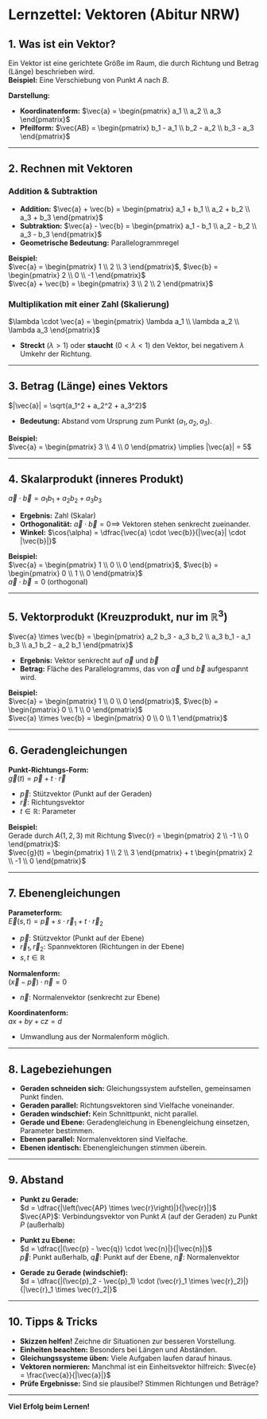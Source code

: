 # Lernzettel: Vektoren (Abitur NRW)

## 1. Was ist ein Vektor?
Ein Vektor ist eine gerichtete Größe im Raum, die durch Richtung und Betrag (Länge) beschrieben wird.  
**Beispiel:** Eine Verschiebung von Punkt $A$ nach $B$.

**Darstellung:**
- **Koordinatenform:** $\vec{a} = \begin{pmatrix} a_1 \\ a_2 \\ a_3 \end{pmatrix}$
- **Pfeilform:** $\vec{AB} = \begin{pmatrix} b_1 - a_1 \\ b_2 - a_2 \\ b_3 - a_3 \end{pmatrix}$

---

## 2. Rechnen mit Vektoren

### Addition & Subtraktion
- **Addition:** $\vec{a} + \vec{b} = \begin{pmatrix} a_1 + b_1 \\ a_2 + b_2 \\ a_3 + b_3 \end{pmatrix}$
- **Subtraktion:** $\vec{a} - \vec{b} = \begin{pmatrix} a_1 - b_1 \\ a_2 - b_2 \\ a_3 - b_3 \end{pmatrix}$
- **Geometrische Bedeutung:** Parallelogrammregel

**Beispiel:**  
$\vec{a} = \begin{pmatrix} 1 \\ 2 \\ 3 \end{pmatrix}$, $\vec{b} = \begin{pmatrix} 2 \\ 0 \\ -1 \end{pmatrix}$  
$\vec{a} + \vec{b} = \begin{pmatrix} 3 \\ 2 \\ 2 \end{pmatrix}$

### Multiplikation mit einer Zahl (Skalierung)
$\lambda \cdot \vec{a} = \begin{pmatrix} \lambda a_1 \\ \lambda a_2 \\ \lambda a_3 \end{pmatrix}$  
- **Streckt** ($\lambda > 1$) oder **staucht** ($0 < \lambda < 1$) den Vektor, bei negativem $\lambda$ Umkehr der Richtung.

---

## 3. Betrag (Länge) eines Vektors
$|\vec{a}| = \sqrt{a_1^2 + a_2^2 + a_3^2}$  
- **Bedeutung:** Abstand vom Ursprung zum Punkt $(a_1, a_2, a_3)$.

**Beispiel:**  
$\vec{a} = \begin{pmatrix} 3 \\ 4 \\ 0 \end{pmatrix} \implies |\vec{a}| = 5$

---

## 4. Skalarprodukt (inneres Produkt)
$\vec{a} \cdot \vec{b} = a_1 b_1 + a_2 b_2 + a_3 b_3$  
- **Ergebnis:** Zahl (Skalar)
- **Orthogonalität:** $\vec{a} \cdot \vec{b} = 0 \implies$ Vektoren stehen senkrecht zueinander.
- **Winkel:** $\cos(\alpha) = \dfrac{\vec{a} \cdot \vec{b}}{|\vec{a}| \cdot |\vec{b}|}$

**Beispiel:**  
$\vec{a} = \begin{pmatrix} 1 \\ 0 \\ 0 \end{pmatrix}$, $\vec{b} = \begin{pmatrix} 0 \\ 1 \\ 0 \end{pmatrix}$  
$\vec{a} \cdot \vec{b} = 0$ (orthogonal)

---

## 5. Vektorprodukt (Kreuzprodukt, nur im $\mathbb{R}^3$)
$\vec{a} \times \vec{b} = \begin{pmatrix} a_2 b_3 - a_3 b_2 \\ a_3 b_1 - a_1 b_3 \\ a_1 b_2 - a_2 b_1 \end{pmatrix}$  
- **Ergebnis:** Vektor senkrecht auf $\vec{a}$ und $\vec{b}$
- **Betrag:** Fläche des Parallelogramms, das von $\vec{a}$ und $\vec{b}$ aufgespannt wird.

**Beispiel:**  
$\vec{a} = \begin{pmatrix} 1 \\ 0 \\ 0 \end{pmatrix}$, $\vec{b} = \begin{pmatrix} 0 \\ 1 \\ 0 \end{pmatrix}$  
$\vec{a} \times \vec{b} = \begin{pmatrix} 0 \\ 0 \\ 1 \end{pmatrix}$

---

## 6. Geradengleichungen

**Punkt-Richtungs-Form:**  
$\vec{g}(t) = \vec{p} + t \cdot \vec{r}$  
- $\vec{p}$: Stützvektor (Punkt auf der Geraden)
- $\vec{r}$: Richtungsvektor
- $t \in \mathbb{R}$: Parameter

**Beispiel:**  
Gerade durch $A(1,2,3)$ mit Richtung $\vec{r} = \begin{pmatrix} 2 \\ -1 \\ 0 \end{pmatrix}$:  
$\vec{g}(t) = \begin{pmatrix} 1 \\ 2 \\ 3 \end{pmatrix} + t \begin{pmatrix} 2 \\ -1 \\ 0 \end{pmatrix}$

---

## 7. Ebenengleichungen

**Parameterform:**  
$\vec{E}(s, t) = \vec{p} + s \cdot \vec{r}_1 + t \cdot \vec{r}_2$  
- $\vec{p}$: Stützvektor (Punkt auf der Ebene)
- $\vec{r}_1, \vec{r}_2$: Spannvektoren (Richtungen in der Ebene)
- $s, t \in \mathbb{R}$

**Normalenform:**  
$(\vec{x} - \vec{p}) \cdot \vec{n} = 0$  
- $\vec{n}$: Normalenvektor (senkrecht zur Ebene)

**Koordinatenform:**  
$ax + by + cz = d$  
- Umwandlung aus der Normalenform möglich.

---

## 8. Lagebeziehungen

- **Geraden schneiden sich:** Gleichungssystem aufstellen, gemeinsamen Punkt finden.
- **Geraden parallel:** Richtungsvektoren sind Vielfache voneinander.
- **Geraden windschief:** Kein Schnittpunkt, nicht parallel.
- **Gerade und Ebene:** Geradengleichung in Ebenengleichung einsetzen, Parameter bestimmen.
- **Ebenen parallel:** Normalenvektoren sind Vielfache.
- **Ebenen identisch:** Ebenengleichungen stimmen überein.

---

## 9. Abstand

- **Punkt zu Gerade:**  
$d = \dfrac{|\left(\vec{AP} \times \vec{r}\right)|}{|\vec{r}|}$  
$\vec{AP}$: Verbindungsvektor von Punkt $A$ (auf der Geraden) zu Punkt $P$ (außerhalb)

- **Punkt zu Ebene:**  
$d = \dfrac{|(\vec{p} - \vec{q}) \cdot \vec{n}|}{|\vec{n}|}$  
$\vec{p}$: Punkt außerhalb, $\vec{q}$: Punkt auf der Ebene, $\vec{n}$: Normalenvektor

- **Gerade zu Gerade (windschief):**  
$d = \dfrac{|(\vec{p}_2 - \vec{p}_1) \cdot (\vec{r}_1 \times \vec{r}_2)|}{|\vec{r}_1 \times \vec{r}_2|}$

---

## 10. Tipps & Tricks

- **Skizzen helfen!** Zeichne dir Situationen zur besseren Vorstellung.
- **Einheiten beachten:** Besonders bei Längen und Abständen.
- **Gleichungssysteme üben:** Viele Aufgaben laufen darauf hinaus.
- **Vektoren normieren:** Manchmal ist ein Einheitsvektor hilfreich: $\vec{e} = \frac{\vec{a}}{|\vec{a}|}$
- **Prüfe Ergebnisse:** Sind sie plausibel? Stimmen Richtungen und Beträge?

---

**Viel Erfolg beim Lernen!**
